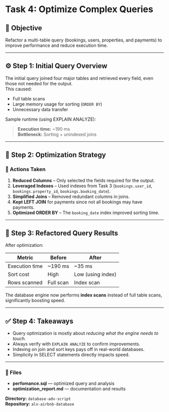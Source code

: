 # Task 4: Optimize Complex Queries

## 🎯 Objective
Refactor a multi-table query (bookings, users, properties, and payments) to improve performance and reduce execution time.

---

## ⚙️ Step 1: Initial Query Overview
The initial query joined four major tables and retrieved every field, even those not needed for the output.  
This caused:
- Full table scans
- Large memory usage for sorting (`ORDER BY`)
- Unnecessary data transfer

Sample runtime (using EXPLAIN ANALYZE):
> **Execution time:** ~190 ms  
> **Bottleneck:** Sorting + unindexed joins

---

## 🧩 Step 2: Optimization Strategy

### 🔹 Actions Taken
1. **Reduced Columns** – Only selected the fields required for the output.
2. **Leveraged Indexes** – Used indexes from Task 3 (`bookings.user_id`, `bookings.property_id`, `bookings.booking_date`).
3. **Simplified Joins** – Removed redundant columns in joins.
4. **Kept LEFT JOIN** for payments since not all bookings may have payments.
5. **Optimized ORDER BY** – The `booking_date` index improved sorting time.

---

## 🚀 Step 3: Refactored Query Results
After optimization:

| Metric | Before | After |
|--------|---------|--------|
| Execution time | ~190 ms | ~35 ms |
| Sort cost | High | Low (using index) |
| Rows scanned | Full scan | Index scan |

The database engine now performs **index scans** instead of full table scans, significantly boosting speed.

---

## ✅ Step 4: Takeaways
- Query optimization is mostly about *reducing what the engine needs to touch.*
- Always verify with `EXPLAIN ANALYZE` to confirm improvements.
- Indexing on join and sort keys pays off in real-world databases.
- Simplicity in SELECT statements directly impacts speed.

---

### 💾 Files
- **perfomance.sql** — optimized query and analysis
- **optimization_report.md** — documentation and results

**Directory:** `database-adv-script`  
**Repository:** `alx-airbnb-database`
